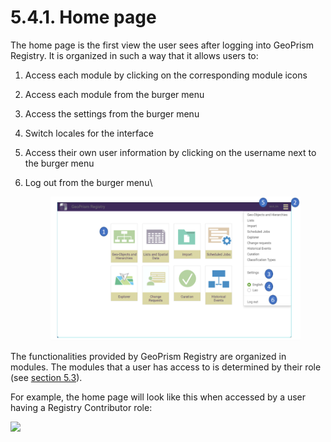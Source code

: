 # 5.4.1. Home page

The home page is the first view the user sees after logging into GeoPrism Registry. It is organized in such a way that it allows users to:

1. Access each module by clicking on the corresponding module icons
2. Access each module from the burger menu
3. Access the settings from the burger menu
4. Switch locales for the interface
5. Access their own user information by clicking on the username next to the burger menu
6.  Log out from the burger menu\\

    <figure><img src="../../../../.gitbook/assets/image (1) (1) (1).png" alt=""><figcaption></figcaption></figure>

The functionalities provided by GeoPrism Registry are organized in modules. The modules that a user has access to is determined by their role (see [section 5.3](../5.3-user-roles-and-their-rights)).

For example, the home page will look like this when accessed by a user having a Registry Contributor role:

![](<../../../../.gitbook/assets/pasted image 0.png>)
